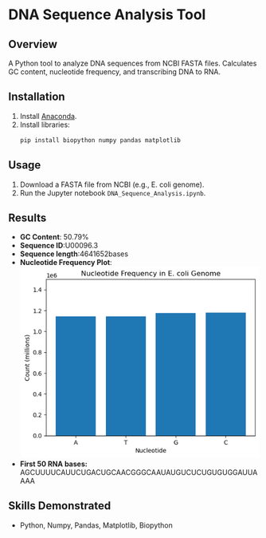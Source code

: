 # DNA Sequence Analysis Tool  

## Overview  
A Python tool to analyze DNA sequences from NCBI FASTA files. Calculates GC content, nucleotide frequency, and transcribing DNA to RNA.  

## Installation  
1. Install [Anaconda](https://www.anaconda.com/products/distribution).  
2. Install libraries:  
   ```bash  
   pip install biopython numpy pandas matplotlib  
   ```  

## Usage  
1. Download a FASTA file from NCBI (e.g., E. coli genome).  
2. Run the Jupyter notebook `DNA_Sequence_Analysis.ipynb`.  

## Results  
- **GC Content**: 50.79%
- **Sequence ID**:U00096.3
- **Sequence length**:4641652bases
- **Nucleotide Frequency Plot**:  
  ![Nucleotide Frequency](images/nucleotide_plot.png)
- **First 50 RNA bases:** AGCUUUUCAUUCUGACUGCAACGGGCAAUAUGUCUCUGUGUGGAUUAAAA

## Skills Demonstrated  
- Python, Numpy, Pandas, Matplotlib, Biopython
